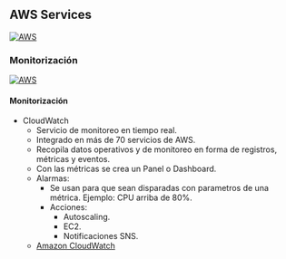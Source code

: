 ## AWS Services
[![AWS](https://img.shields.io/badge/AWS_Services-ff9900?style=for-the-badge&logo=amazon&logoColor=white&labelColor=101010)](https://github.com/Alberto-mt/AWS/blob/main/AWS%20Services/AWS_Services.md)

### Monitorización
[![AWS](https://img.shields.io/badge/Monitorizacion-44c04c?style=for-the-badge&logo=amazon&logoColor=white&labelColor=101010)](https://github.com/Alberto-mt/AWS/blob/main/AWS%20Services/Categorias/Monitorizacion.md)

#### Monitorización
- CloudWatch
	- Servicio de monitoreo en tiempo real.
	- Integrado en más de 70 servicios de AWS.
	- Recopila datos operativos y de monitoreo en forma de registros, métricas y eventos.
	- Con las métricas se crea un Panel o Dashboard.
	- Alarmas:
		- Se usan para que sean disparadas con parametros de una métrica. Ejemplo: CPU arriba de 80%.
		- Acciones:
			- Autoscaling.
			- EC2.
			- Notificaciones SNS.
	- [Amazon CloudWatch](https://aws.amazon.com/es/cloudwatch/)
